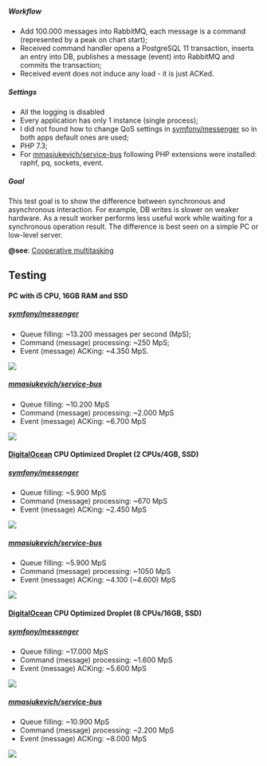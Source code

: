 ##### Workflow
* Add 100.000 messages into RabbitMQ, each message is a command (represented by a peak on chart start);
* Received command handler opens a PostgreSQL 11 transaction, inserts an entry into DB, publishes a message (event) into RabbitMQ and commits the transaction;
* Received event does not induce any load - it is just ACKed.

##### Settings
* All the logging is disabled
* Every application has only 1 instance (single process);
* I did not found how to change QoS settings in [symfony/messenger](https://github.com/symfony/messenger) so in both apps default ones are used;
* PHP 7.3;
* For [mmasiukevich/service-bus](https://github.com/mmasiukevich/service-bus) following PHP extensions were installed: raphf, pq, sockets, event.

##### Goal
This test goal is to show the difference between synchronous and asynchronous interaction. For example, DB writes is slower on weaker hardware. As a result worker performs less useful work while waiting for a synchronous operation result. The difference is best seen on a simple PC or low-level server.

**@see**: [Cooperative multitasking](https://nikic.github.io/2012/12/22/Cooperative-multitasking-using-coroutines-in-PHP.html)

## Testing

#### PC with i5 CPU, 16GB RAM and SSD

##### [symfony/messenger](https://github.com/symfony/messenger)
* Queue filling: ~13.200 messages per second (MpS);
* Command (message) processing: ~250 MpS;
* Event (message) ACKing: ~4.350 MpS.

![](https://github.com/mmasiukevich/performance-comparison/blob/master/results/messenger-pc.png)

##### [mmasiukevich/service-bus](https://github.com/mmasiukevich/service-bus)
* Queue filling: ~10.200 MpS
* Command (message) processing: ~2.000 MpS
* Event (message) ACKing: ~6.700 MpS

![](https://github.com/mmasiukevich/performance-comparison/blob/master/results/service-bus-pc.png)

#### [DigitalOcean](https://www.digitalocean.com/) CPU Optimized Droplet (2 CPUs/4GB, SSD)

##### [symfony/messenger](https://github.com/symfony/messenger)
* Queue filling: ~5.900 MpS
* Command (message) processing: ~670 MpS
* Event (message) ACKing: ~2.450 MpS

![](https://github.com/mmasiukevich/performance-comparison/blob/master/results/messenger-1.png)

##### [mmasiukevich/service-bus](https://github.com/mmasiukevich/service-bus)
* Queue filling: ~5.900 MpS
* Command (message) processing: ~1050 MpS
* Event (message) ACKing: ~4.100 (~4.600) MpS

![](https://github.com/mmasiukevich/performance-comparison/blob/master/results/service-bus-1.png)

#### [DigitalOcean](https://www.digitalocean.com/) CPU Optimized Droplet (8 CPUs/16GB, SSD)

##### [symfony/messenger](https://github.com/symfony/messenger)
* Queue filling: ~17.000 MpS
* Command (message) processing: ~1.600 MpS
* Event (message) ACKing: ~5.600 MpS

![](https://github.com/mmasiukevich/performance-comparison/blob/master/results/messenger-2.png)

##### [mmasiukevich/service-bus](https://github.com/mmasiukevich/service-bus)
* Queue filling: ~10.900 MpS
* Command (message) processing: ~2.200 MpS
* Event (message) ACKing: ~8.000 MpS

![](https://github.com/mmasiukevich/performance-comparison/blob/master/results/service-bus-2.png)
